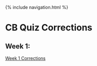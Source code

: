 {% include navigation.html %}

# CB Quiz Corrections

## Week 1:

<a href="week1correction">Week 1 Corrections</a>
